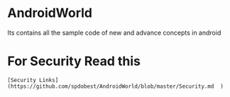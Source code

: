 # AndroidWorld
Its contains all the sample code of new and advance concepts in android
  
# For Security Read this  


`[Security Links](https://github.com/spdobest/AndroidWorld/blob/master/Security.md  )`
